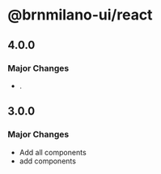 # @brnmilano-ui/react

## 4.0.0

### Major Changes

- .

## 3.0.0

### Major Changes

- Add all components
- add components
